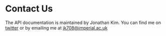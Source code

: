# Contact Us

The API documentation is maintained by Jonathan Kim. You can find me on [twitter](http://twitter.com/#!/jonnykim) or by emailing me at <jk708@imperial.ac.uk>
